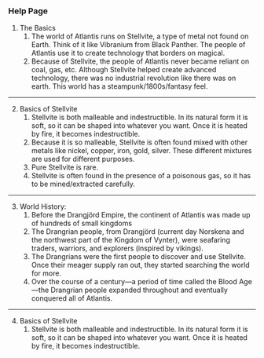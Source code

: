 ### Help Page
1. The Basics
    1.  The world of Atlantis runs on Stellvite, a type of metal not found on Earth. Think of it like Vibranium from Black Panther. The people of Atlantis use it to create technology that borders on magical. 
    2.  Because of Stellvite, the people of Atlantis never became reliant on coal, gas, etc. Although Stellvite helped create advanced technology, there was no industrial revolution like there was on earth. This world has a steampunk/1800s/fantasy feel. 

----------
2. Basics of Stellvite
    1. Stellvite is both malleable and indestructible. In its natural form it is soft, so it can be shaped into whatever you want. Once it is heated by fire, it becomes indestructible.
    2. Because it is so malleable, Stellvite is often found mixed with other metals like nickel, copper, iron, gold, silver. These different mixtures are used for different purposes.
    3. Pure Stellvite is rare.
    4. Stellvite is often found in the presence of a poisonous gas, so it has to be mined/extracted carefully.

 ----------
3. World History:
    1. Before the Drangjörd Empire, the continent of Atlantis was made up of hundreds of small kingdoms
    2. The Drangrian people, from Drangjörd (current day Norskena and the northwest part of the Kingdom of Vynter), were seafaring traders, warriors, and explorers (inspired by vikings).
    3. The Drangrians were the first people to discover and use Stellvite. Once their meager supply ran out, they started searching the world for more. 
    4. Over the course of a century—a period of time called the Blood Age—the Drangrian people expanded throughout and eventually conquered all of Atlantis. 
 
----------
4. Basics of Stellvite
    1. Stellvite is both malleable and indestructible. In its natural form it is soft, so it can be shaped into whatever you want. Once it is heated by fire, it becomes indestructible.

